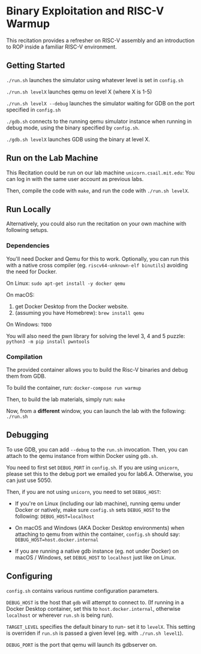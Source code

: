 
# Binary Exploitation and RISC-V Warmup

This recitation provides a refresher on RISC-V assembly and an introduction to ROP inside a familiar RISC-V environment.



## Getting Started

`./run.sh` launches the simulator using whatever level is set in `config.sh`

`./run.sh levelX` launches qemu on level X (where X is 1-5)

`./run.sh levelX --debug` launches the simulator waiting for GDB on the port specified in `config.sh`

`./gdb.sh` connects to the running qemu simulator instance when running in debug mode, using the binary specified by `config.sh`.

`./gdb.sh levelX` launches GDB using the binary at level X.


## Run on the Lab Machine

This Recitation could be run on our lab machine `unicorn.csail.mit.edu`:
You can log in with the same user account as previous labs.

Then, compile the code with `make`, and run the code with `./run.sh levelX`.


## Run Locally

Alternatively, you could also run the recitation on your own machine with following setups.

### Dependencies

You'll need Docker and Qemu for this to work.
Optionally, you can run this with a native cross compiler (eg. `riscv64-unknown-elf binutils`) avoiding the need for Docker.

On Linux: ```sudo apt-get install -y docker qemu```

On macOS:
1) get Docker Desktop from the Docker website.
2) (assuming you have Homebrew): ```brew install qemu```

On Windows: ```TODO```

You will also need the pwn library for solving the level 3, 4 and 5 puzzle:
```python3 -m pip install pwntools```


### Compilation

The provided container allows you to build the Risc-V binaries and debug them from GDB.

To build the container, run: ```docker-compose run warmup```

Then, to build the lab materials, simply run: ```make```

Now, from a **different** window, you can launch the lab with the following:
```./run.sh```


## Debugging

To use GDB, you can add `--debug` to the `run.sh` invocation.
Then, you can attach to the qemu instance from within Docker using `gdb.sh`.

You need to first set `DEBUG_PORT` in `config.sh`.
If you are using `unicorn`, please set this to the debug port we emailed you for lab6.A. Otherwise, you can just use 5050.

Then, if you are not using `unicorn`, you need to set `DEBUG_HOST`:

- If you're on Linux (including our lab machine), running qemu under Docker or natively, make sure `config.sh` sets `DEBUG_HOST` to the following:
```DEBUG_HOST=localhost```

- On macOS and Windows (AKA Docker Desktop environments) when attaching to qemu from within the container, `config.sh` should say:
```DEBUG_HOST=host.docker.internal```

- If you are running a native gdb instance (eg. not under Docker) on macOS / Windows, set `DEBUG_HOST` to `localhost` just like on Linux.


## Configuring

`config.sh` contains various runtime configuration parameters.

`DEBUG_HOST` is the host that `gdb` will attempt to connect to.
(If running in a Docker Desktop container, set this to `host.docker.internal`, otherwise `localhost` or wherever `run.sh` is being run).

`TARGET_LEVEL` specifies the default binary to run- set it to `levelX`.
This setting is overriden if `run.sh` is passed a given level (eg. with `./run.sh level1`).

`DEBUG_PORT` is the port that qemu will launch its gdbserver on.

